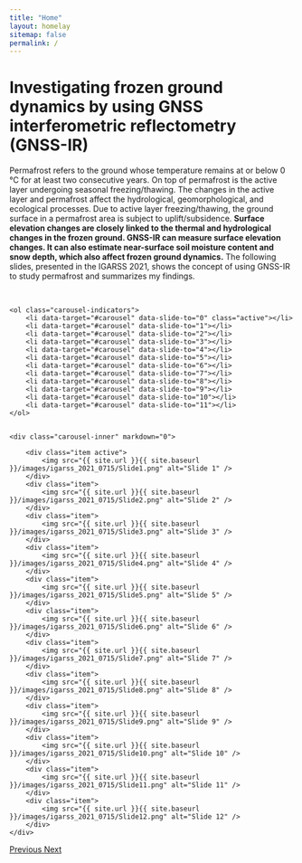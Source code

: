 ```yaml
---
title: "Home"
layout: homelay
sitemap: false
permalink: /
---
```


# Investigating frozen ground dynamics by using GNSS interferometric reflectometry (GNSS-IR)
Permafrost refers to the ground whose temperature remains at or below 0 °C for at least two consecutive years. On top of permafrost is the active layer undergoing seasonal freezing/thawing. The changes in the active layer and permafrost affect the hydrological, geomorphological, and ecological processes. Due to active layer freezing/thawing, the ground surface in a permafrost area is subject to uplift/subsidence. **Surface elevation changes are closely linked to the thermal and hydrological changes in the frozen ground. GNSS-IR can measure surface elevation changes. It can also estimate near-surface soil moisture content and snow depth, which also affect frozen ground dynamics.** The following slides, presented in the IGARSS 2021, shows the concept of using GNSS-IR to study permafrost and summarizes my findings.


<br/>


<div markdown="0" id="carousel" class="carousel slide" data-ride="carousel" data-interval="5000" data-pause="hover" >
    
    <ol class="carousel-indicators">
        <li data-target="#carousel" data-slide-to="0" class="active"></li>
        <li data-target="#carousel" data-slide-to="1"></li>
        <li data-target="#carousel" data-slide-to="2"></li>
        <li data-target="#carousel" data-slide-to="3"></li>
        <li data-target="#carousel" data-slide-to="4"></li>
        <li data-target="#carousel" data-slide-to="5"></li>
        <li data-target="#carousel" data-slide-to="6"></li>
        <li data-target="#carousel" data-slide-to="7"></li>
        <li data-target="#carousel" data-slide-to="8"></li>
        <li data-target="#carousel" data-slide-to="9"></li>
        <li data-target="#carousel" data-slide-to="10"></li>
        <li data-target="#carousel" data-slide-to="11"></li>
    </ol>

    
    <div class="carousel-inner" markdown="0">

        <div class="item active">
            <img src="{{ site.url }}{{ site.baseurl }}/images/igarss_2021_0715/Slide1.png" alt="Slide 1" />
        </div>
        <div class="item">
            <img src="{{ site.url }}{{ site.baseurl }}/images/igarss_2021_0715/Slide2.png" alt="Slide 2" />
        </div>
        <div class="item">
            <img src="{{ site.url }}{{ site.baseurl }}/images/igarss_2021_0715/Slide3.png" alt="Slide 3" />
        </div>
        <div class="item">
            <img src="{{ site.url }}{{ site.baseurl }}/images/igarss_2021_0715/Slide4.png" alt="Slide 4" />
        </div>
        <div class="item">
            <img src="{{ site.url }}{{ site.baseurl }}/images/igarss_2021_0715/Slide5.png" alt="Slide 5" />
        </div>
        <div class="item">
            <img src="{{ site.url }}{{ site.baseurl }}/images/igarss_2021_0715/Slide6.png" alt="Slide 6" />
        </div>       
        <div class="item">
            <img src="{{ site.url }}{{ site.baseurl }}/images/igarss_2021_0715/Slide7.png" alt="Slide 7" />
        </div>
        <div class="item">
            <img src="{{ site.url }}{{ site.baseurl }}/images/igarss_2021_0715/Slide8.png" alt="Slide 8" />
        </div>
        <div class="item">
            <img src="{{ site.url }}{{ site.baseurl }}/images/igarss_2021_0715/Slide9.png" alt="Slide 9" />
        </div>
        <div class="item">
            <img src="{{ site.url }}{{ site.baseurl }}/images/igarss_2021_0715/Slide10.png" alt="Slide 10" />
        </div>
        <div class="item">
            <img src="{{ site.url }}{{ site.baseurl }}/images/igarss_2021_0715/Slide11.png" alt="Slide 11" />
        </div>
        <div class="item">
            <img src="{{ site.url }}{{ site.baseurl }}/images/igarss_2021_0715/Slide12.png" alt="Slide 12" />
        </div>
    </div>
  <a class="left carousel-control" href="#carousel" role="button" data-slide="prev">
    <span class="glyphicon glyphicon-chevron-left" aria-hidden="true"></span>
    <span class="sr-only">Previous</span>
  </a>
  <a class="right carousel-control" href="#carousel" role="button" data-slide="next">
    <span class="glyphicon glyphicon-chevron-right" aria-hidden="true"></span>
    <span class="sr-only">Next</span>
  </a>
</div>

<br/>

<!--
<img style="float: right" src="{{ site.url }}{{ site.baseurl }}/images/geometry_gpsir_FT.jpg" width="65%">
GNSS interferometric reflectometry (GNSS-IR) is a technique utilizing the interference pattern between the direct and reflected signals to measure environmental variables, such as near-surface soil moisture content, snow depth, and water level changes (Larson, 2019). **It can be also used to measure ground surface elevation changes in permafrost areas. (Liu and Larson, 2018)** The left diagram illusrates the changes in GNSS-IR geometry in the active layer freezing/thawing processes. 

<br/>

### Suitable GNSS sites in permafrost areas in the Arctic permafrost areas

<img style="float: right" src="{{ site.url }}{{ site.baseurl }}/maps/perma_usable_gnss_tsp_calm.png" width="65%">
Nearly 200 open-data GNSS stations are continuously operating in the permafrost areas in the Northern Hemisphere. However, not all of them are suitable for GNSS-IR applications, as this technique requires the reflecting surface to be open and relatively horizontal and smooth. From the existing ones, we identified 23 suitable sites in the Arctic permafrost regions. At these usable sites, azimuth masks with open and relatively flat and horizontal areas can be determined. The suitable sites can fill some spatial gaps of the current permafrost monitoring networks. Their GNSS-IR measurements of surface elevation changes contribute to probing into frozen ground dynamics. The left map shows the distribution of the suitable GNSS sites and the Circumpolar Active Layer Monitoring and Thermal State of Permafrost sites. Go to **[Sites](./sites)** to see the details of the suitable GNSS stations. 
-->

<!--
<div markdown="0" id="usable-sites" class="col-sm-4">
    <p style="text-align:center">
        <img src="{{ site.url }}{{ site.baseurl }}/maps/suitable_gnss_sites.png" width="100%">
    </p>
    <p style="text-align:center">
        Locations of the suitable GNSS sites in the Arctic permafrost areas for GNSS-IR studies.
    </p>
    <br/>
</div>
-->


<!--
<iframe height="600px" width="100%" src="{{ site.url }}{{ site.baseurl }}/maps/sites_map.html"></iframe>
-->

<!--

References:<br/>
Larson, K. M. (2019). Unanticipated Uses of the Global Positioning System. Annual Review of Earth and Planetary Sciences, 47(1), 19–40. https://doi.org/10.1146/annurev-earth-053018-060203 
<br/>
Liu, L., & Larson, K. M. (2018). Decadal changes of surface elevation over permafrost area estimated using reflected GPS signals. The Cryosphere, 12(2), 477–489. https://doi.org/10.5194/tc-12-477-2018
<br/>
Zhang, T., Barry, R. G., Knowles, K., Ling, F., & Armstrong, R. L. (2003). Distribution of seasonally and perennially frozen ground in the Northern Hemisphere. In Proceedings of the 8th International Conference on Permafrost (pp. 1289–1294).

-->
